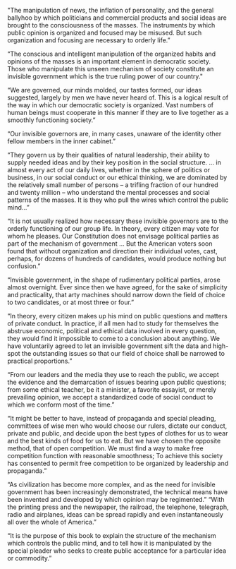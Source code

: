 "The manipulation of news, the inflation of personality, and the general ballyhoo by which politicians and commercial products and social ideas are brought to the consciousness of the masses. The instruments by which public opinion is organized and focused may be misused. But such organization and focusing are necessary to orderly life.”  

“The conscious and intelligent manipulation of the organized habits and opinions of the masses is an important element in democratic society. Those who manipulate this unseen mechanism of society constitute an invisible government which is the true ruling power of our country."  

“We are governed, our minds molded, our tastes formed, our ideas suggested, largely by men we have never heard of. This is a logical result of the way in which our democratic society is organized. Vast numbers of human beings must cooperate in this manner if they are to live together as a smoothly functioning society.”  

“Our invisible governors are, in many cases, unaware of the identity other fellow members in the inner cabinet.”  

“They govern us by their qualities of natural leadership, their ability to supply needed ideas and by their key position in the social structure. … in almost every act of our daily lives, whether in the sphere of politics or business, in our social conduct or our ethical thinking, we are dominated by the relatively small number of persons – a trifling fraction of our hundred and twenty million – who understand the mental processes and social patterns of the masses. It is they who pull the wires which control the public mind…”  

“It is not usually realized how necessary these invisible governors are to the orderly functioning of our group life. In theory, every citizen may vote for whom he pleases. Our Constitution does not envisage political parties as part of the mechanism of government … But the American voters soon found that without organization and direction their individual votes, cast, perhaps, for dozens of hundreds of candidates, would produce nothing but confusion.”  

“Invisible government, in the shape of rudimentary political parties, arose almost overnight. Ever since then we have agreed, for the sake of simplicity and practicality, that arty machines should narrow down the field of choice to two candidates, or at most three or four.”  

“In theory, every citizen makes up his mind on public questions and matters of private conduct. In practice, if all men had to study for themselves the abstruse economic, political and ethical data involved in every question, they would find it impossible to come to a conclusion about anything. We have voluntarily agreed to let an invisible government sift the data and high-spot the outstanding issues so that our field of choice shall be narrowed to practical proportions.”  

“From our leaders and the media they use to reach the public, we accept the evidence and the demarcation of issues bearing upon public questions; from some ethical teacher, be it a minister, a favorite essayist, or merely prevailing opinion, we accept a standardized code of social conduct to which we conform most of the time.”  

“It might be better to have, instead of propaganda and special pleading, committees of wise men who would choose our rulers, dictate our conduct, private and public, and decide upon the best types of clothes for us to wear and the best kinds of food for us to eat. But we have chosen the opposite method, that of open competition. We must find a way to make free competition function with reasonable smoothness; To achieve this society has consented to permit free competition to be organized by leadership and propaganda.”  

“As civilization has become more complex, and as the need for invisible government has been increasingly demonstrated, the technical means have been invented and developed by which opinion may be regimented.”   “With the printing press and the newspaper, the railroad, the telephone, telegraph, radio and airplanes, ideas can be spread rapidly and even instantaneously all over the whole of America.”  

“It is the purpose of this book to explain the structure of the mechanism which controls the public mind, and to tell how it is manipulated by the special pleader who seeks to create public acceptance for a particular idea or commodity.”